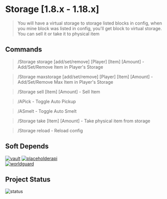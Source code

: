 # Storage  [1.8.x - 1.18.x]

> You will have a virtual storage to storage listed blocks in config, when you mine block was listed in config, you'll get block to virtual storage. You can sell it or take it to physical item

## Commands

> /Storage storage [add/set/remove] [Player] [Item] [Amount] - Add/Set/Remove Item in Player's Storage

> /Storage maxstorage [add/set/remove] [Player] [Item] [Amount] - Add/Set/Remove Max Item in Player's Storage

> /Storage sell [Item] [Amount] - Sell Item

> /APick - Toggle Auto Pickup
 
> /ASmelt - Toggle Auto Smelt

> /Storage take [Item] [Amount] - Take physical item from storage

> /Storage reload - Reload config

## Soft Depends

[![vault](https://img.shields.io/badge/Vault-1.7-blue?style="badge)](https://www.spigotmc.org/resources/34315/)
[![placeholderapi](https://img.shields.io/badge/PlaceholderAPI-2.11.11-blue?style="badge)](https://www.spigotmc.org/resources/6245/) <br>
[![worldguard](https://img.shields.io/badge/WorldGuard-6+-blue?style="badge)](https://dev.bukkit.org/projects/worldguard/files) 

## Project Status

![status](https://img.shields.io/badge/Project--Status-Active-green?style=badge) 
